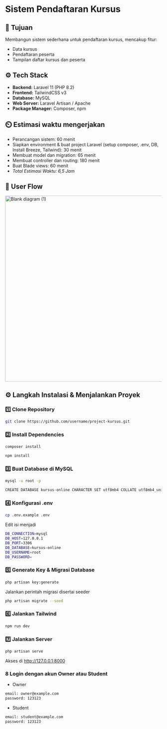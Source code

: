 # Sistem Pendaftaran Kursus

## 🎯 Tujuan

Membangun sistem sederhana untuk pendaftaran kursus, mencakup fitur:
- Data kursus
- Pendaftaran peserta
- Tampilan daftar kursus dan peserta

## ⚙️ Tech Stack

- **Backend:** Laravel 11 (PHP 8.2)  
- **Frontend:** TailwindCSS v3  
- **Database:** MySQL  
- **Web Server:** Laravel Artisan / Apache  
- **Package Manager:** Composer, npm

## ⏲️ Estimasi waktu mengerjakan

-  Perancangan sistem: 60 menit
-  Siapkan environment & buat project Laravel (setup composer, .env, DB, Install Breeze, Tailwind): 30 menit
-  Membuat model dan migration: 65 menit
-  Membuat controller dan routing: 180 menit
-  Buat Blade views: 60 menit
-  *Total Estimasi Waktu: 6,5 Jam*

## 🧠 User Flow

<img width="1745" height="598" alt="Blank diagram (1)" src="https://github.com/user-attachments/assets/ce5f8312-eb91-4a5f-9fc6-37d6324d5b3c" />

## ⚙️ Langkah Instalasi & Menjalankan Proyek

### 1️⃣ Clone Repository
```bash
git clone https://github.com/username/project-kursus.git
```
### 2️⃣ Install Dependencies
```bash
composer install
```
```bash
npm install
```
### 3️⃣ Buat Database di MySQL
```bash
mysql -u root -p

CREATE DATABASE kursus-online CHARACTER SET utf8mb4 COLLATE utf8mb4_unicode_ci;
```
### 4️⃣ Konfigurasi .env
```bash
cp .env.example .env
```
Edit isi menjadi
```bash
DB_CONNECTION=mysql
DB_HOST=127.0.0.1
DB_PORT=3306
DB_DATABASE=kursus-online
DB_USERNAME=root
DB_PASSWORD=
```
### 5️⃣ Generate Key & Migrasi Database
```bash
php artisan key:generate
```
Jalankan perintah migrasi disertai seeder
```bash
php artisan migrate --seed
```
### 6️⃣ Jalankan Tailwind
```bash
npm run dev
```
### 7️⃣ Jalankan Server
```bash
php artisan serve
```
Akses di http://127.0.0.1:8000
### 8️ Login dengan akun Owner atau Student
- Owner
```bash
email: owner@example.com
password: 123123
```
- Student
```bash
email: student@example.com
password: 123123
```


